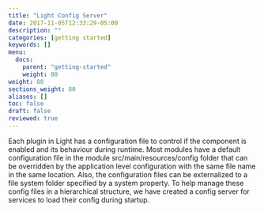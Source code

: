 ```yaml
---
title: "Light Config Server"
date: 2017-11-05T12:33:29-05:00
description: ""
categories: [getting started]
keywords: []
menu:
  docs:
    parent: "getting-started"
    weight: 80
weight: 80
sections_weight: 80
aliases: []
toc: false
draft: false
reviewed: true
---
```


Each plugin in Light has a configuration file to control if the component is enabled and its behaviour during runtime. Most modules have a default configuration file in the module src/main/resources/config folder that  can be overridden by the application level configuration with the same file name in the same location. Also, the configuration files can be externalized to a file system folder specified by a system property. To help manage these config files in a hierarchical structure, we have created a config server for services to load their config during startup.
